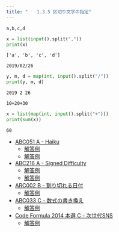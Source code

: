 ```yaml
---
title: "　　1.3.5 区切り文字の指定"
---
```


```text:入力
a,b,c,d
```

```python:サンプルコード：sample_84.py
x = list(input().split(","))
print(x)
```

```text:実行結果
['a', 'b', 'c', 'd']
```

```text:入力
2019/02/26
```

```python:サンプルコード：sample_85.py
y, m, d = map(int, input().split("/"))
print(y, m, d)
```

```text:実行結果
2019 2 26
```

```text:入力
10+20+30
```

```python:サンプルコード：sample_86.py
x = list(map(int, input().split("+")))
print(sum(x))
```

```text:実行結果
60
```

- [ABC051 A - Haiku](https://atcoder.jp/contests/abc051/tasks/abc051_a)
    - [解答例](https://atcoder.jp/contests/abc051/submissions/15567008)
    - [解答例](https://atcoder.jp/contests/abc051/submissions/15104656)
- [ABC216 A - Signed Difficulty](https://atcoder.jp/contests/abc216/tasks/abc216_a)
    - [解答例](https://atcoder.jp/contests/abc216/submissions/26995166)
    - [解答例](https://atcoder.jp/contests/abc216/submissions/26995218)
- [ARC002 B - 割り切れる日付](https://atcoder.jp/contests/arc002/tasks/arc002_2)
    - [解答例](https://atcoder.jp/contests/arc002/submissions/15568349)
- [ABC033 C - 数式の書き換え](https://atcoder.jp/contests/abc033/tasks/abc033_c)
    - [解答例](https://atcoder.jp/contests/abc033/submissions/15406419)
- [Code Formula 2014 本選 C - 次世代SNS](https://atcoder.jp/contests/code-formula-2014-final/tasks/code_formula_2014_final_c)
    - [解答例](https://atcoder.jp/contests/code-formula-2014-final/submissions/15256567)
